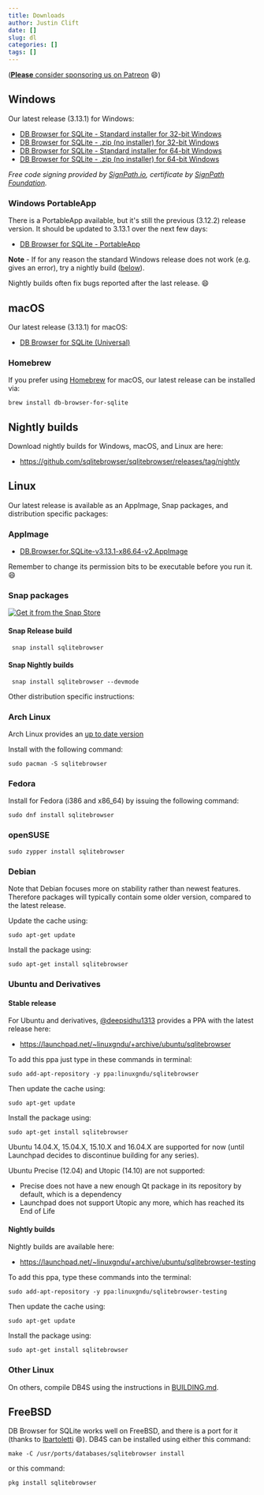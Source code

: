 ```yaml
---
title: Downloads
author: Justin Clift
date: []
slug: dl
categories: []
tags: []
---
```


([**Please** consider sponsoring us on Patreon](https://www.patreon.com/db4s) :smile:)

## Windows

Our latest release (3.13.1) for Windows:

* [DB Browser for SQLite - Standard installer for 32-bit Windows](https://download.sqlitebrowser.org/DB.Browser.for.SQLite-v3.13.1-win32.msi)
* [DB Browser for SQLite - .zip (no installer) for 32-bit Windows](https://download.sqlitebrowser.org/DB.Browser.for.SQLite-v3.13.1-win32.zip)
* [DB Browser for SQLite - Standard installer for 64-bit Windows](https://download.sqlitebrowser.org/DB.Browser.for.SQLite-v3.13.1-win64.msi)
* [DB Browser for SQLite - .zip (no installer) for 64-bit Windows](https://download.sqlitebrowser.org/DB.Browser.for.SQLite-v3.13.1-win64.zip)

*Free code signing provided by [SignPath.io](https://signpath.io/), certificate by [SignPath Foundation](https://signpath.org/).*

### Windows PortableApp

There is a PortableApp available, but it's still the previous (3.12.2) release version.  It should be updated to 3.13.1 over the next few days:

* [DB Browser for SQLite - PortableApp](https://download.sqlitebrowser.org/SQLiteDatabaseBrowserPortable_3.12.2_English.paf.exe)


**Note** - If for any reason the standard Windows release does not work
(e.g. gives an error), try a nightly build ([below](#nightly-builds)).

Nightly builds often fix bugs reported after the last release. :smile:

## macOS

Our latest release (3.13.1) for macOS:

* [DB Browser for SQLite (Universal)](https://download.sqlitebrowser.org/DB.Browser.for.SQLite-v3.13.1.dmg)

### Homebrew

If you prefer using [Homebrew](https://brew.sh/) for macOS, our latest release can be installed via:

    brew install db-browser-for-sqlite

## Nightly builds

Download nightly builds for Windows, macOS, and Linux are here:

* https://github.com/sqlitebrowser/sqlitebrowser/releases/tag/nightly

## Linux

Our latest release is available as an AppImage, Snap packages, and distribution specific packages:

### AppImage

* [DB.Browser.for.SQLite-v3.13.1-x86.64-v2.AppImage](https://download.sqlitebrowser.org/DB.Browser.for.SQLite-v3.13.1-x86.64-v2.AppImage)

Remember to change its permission bits to be executable before you run it. :smile:

### Snap packages

[![Get it from the Snap Store](https://snapcraft.io/static/images/badges/en/snap-store-black.svg)](https://snapcraft.io/sqlitebrowser)

#### Snap Release build

     snap install sqlitebrowser

#### Snap Nightly builds

     snap install sqlitebrowser --devmode

Other distribution specific instructions:

### Arch Linux

Arch Linux provides an [up to date version](https://www.archlinux.org/packages/community/x86_64/sqlitebrowser/)

Install with the following command:

    sudo pacman -S sqlitebrowser

### Fedora

Install for Fedora (i386 and x86_64) by issuing the following command:

    sudo dnf install sqlitebrowser

### openSUSE

    sudo zypper install sqlitebrowser

### Debian

Note that Debian focuses more on stability rather than newest features. Therefore packages will typically contain some older version, compared to the latest release.

Update the cache using:

    sudo apt-get update

Install the package using:

    sudo apt-get install sqlitebrowser


### Ubuntu and Derivatives

#### Stable release

For Ubuntu and derivatives, [@deepsidhu1313](https://github.com/deepsidhu1313)
provides a PPA with the latest release here:

* https://launchpad.net/~linuxgndu/+archive/ubuntu/sqlitebrowser

To add this ppa just type in these commands in terminal:

    sudo add-apt-repository -y ppa:linuxgndu/sqlitebrowser

Then update the cache using:

    sudo apt-get update

Install the package using:

    sudo apt-get install sqlitebrowser

Ubuntu 14.04.X, 15.04.X, 15.10.X and 16.04.X are supported for now (until
Launchpad decides to discontinue building for any series).

Ubuntu Precise (12.04) and Utopic (14.10) are not supported:
* Precise does not have a new enough Qt package in its repository by default,
  which is a dependency
* Launchpad does not support Utopic any more, which has reached its End of
  Life

#### Nightly builds

Nightly builds are available here:

* https://launchpad.net/~linuxgndu/+archive/ubuntu/sqlitebrowser-testing

To add this ppa, type these commands into the terminal:

    sudo add-apt-repository -y ppa:linuxgndu/sqlitebrowser-testing

Then update the cache using:

    sudo apt-get update

Install the package using:

    sudo apt-get install sqlitebrowser

### Other Linux

On others, compile DB4S using the instructions
in [BUILDING.md](https://github.com/sqlitebrowser/sqlitebrowser/blob/master/BUILDING.md#build-instructions-and-requirements).

## FreeBSD

DB Browser for SQLite works well on FreeBSD, and there is a port for it (thanks
to [lbartoletti](https://github.com/lbartoletti) :smile:).  DB4S can be installed
using either this command:

    make -C /usr/ports/databases/sqlitebrowser install

or this command:

    pkg install sqlitebrowser
